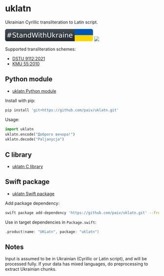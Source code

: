uklatn
==
Ukrainian Cyrillic transliteration to Latin script.

[![standwithukraine](docs/StandWithUkraine.svg)](https://ukrainewar.carrd.co/)
[![](https://github.com/paiv/uklatn/actions/workflows/test-builds.yml/badge.svg)](https://github.com/paiv/uklatn/actions)

Supported transliteration schemes:
- [DSTU 9112:2021](https://uk.wikipedia.org/wiki/ДСТУ_9112:2021)
- [KMU 55:2010](https://zakon.rada.gov.ua/laws/show/55-2010-п)


Python module
--
- [uklatn Python module](python/)

Install with pip:
```sh
pip install 'git+https://github.com/paiv/uklatn.git'
```

Usage:
```py
import uklatn
uklatn.encode("Доброго вечора!")
uklatn.decode("Paljanycja")
```


C library
--
- [uklatn C library](c/)


Swift package
--
- [uklatn Swift package](swift/)

Add package dependency:
```sh
swift package add-dependency 'https://github.com/paiv/uklatn.git' --from '1.0.0'
```

Use in target dependencies in `Package.swift`:
```swift
.product(name: "UKLatn", package: "uklatn")
```


Notes
--
Input is assumed to be in Ukrainian (Cyrillic or Latin script), and will be processed fully.
If your data has mixed languages, do preprocessing to extract Ukrainian chunks.

